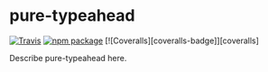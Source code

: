 # pure-typeahead

[![Travis][build-badge]][build]
[![npm package][npm-badge]][npm]
[![Coveralls][coveralls-badge]][coveralls]

Describe pure-typeahead here.

[build-badge]: https://img.shields.io/travis/user/repo/master.png?style=flat-square
[build]: https://travis-ci.org/smfoote/pure-typeahead

[npm-badge]: https://img.shields.io/npm/v/npm-package.png?style=flat-square
[npm]: https://www.npmjs.org/package/npm-package
